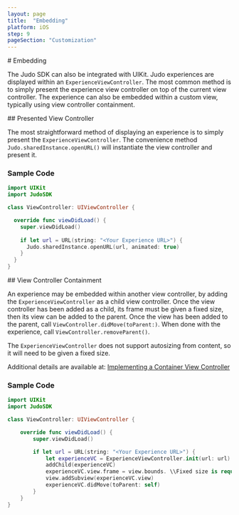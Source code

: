 ```yaml
---
layout: page
title:  "Embedding"
platform: iOS
step: 9
pageSection: "Customization"
---
```

<section id="{{page.title | slugify }}" markdown=1>
# Embedding

The Judo SDK can also be integrated with UIKit.  Judo experiences are displayed within an `ExperienceViewController`.  The most common method is to simply present the experience view controller on top of the current view controller. The experience can also be embedded within a custom view, typically using view controller containment.

</section>
<section id="presented-view-controller" markdown=1>
## Presented View Controller

The most straightforward method of displaying an experience is to simply present the `ExperienceViewController`.  The convenience method `Judo.sharedInstance.openURL()` will instantiate the view controller and present it.

### Sample Code

```swift
import UIKit
import JudoSDK

class ViewController: UIViewController {

  override func viewDidLoad() {
    super.viewDidLoad()
    
    if let url = URL(string: "<Your Experience URL>") {
      Judo.sharedInstance.openURL(url, animated: true)
    }
  }
}
```
</section>
<section id="view-controller-containment" markdown=1>
## View Controller Containment

An experience may be embedded within another view controller, by adding the `ExperienceViewController` as a child view controller.  Once the view controller has been added as a child, its frame must be given a fixed size, then its view can be added to the parent.   Once the view has been added to the parent, call `ViewController.didMove(toParent:)`.   When done with the experience, call `ViewController.removeParent()`.

The `ExperienceViewController` does not support autosizing from content, so it will need to be given a fixed size.

Additional details are available at: [Implementing a Container View Controller](https://developer.apple.com/library/archive/featuredarticles/ViewControllerPGforiPhoneOS/ImplementingaContainerViewController.html)

### Sample Code

```swift
import UIKit
import JudoSDK

class ViewController: UIViewController {

    override func viewDidLoad() {
        super.viewDidLoad()

        if let url = URL(string: "<Your Experience URL>") {
            let experienceVC = ExperienceViewController.init(url: url)
            addChild(experienceVC)
            experienceVC.view.frame = view.bounds. \\Fixed size is required here.
            view.addSubview(experienceVC.view)
            experienceVC.didMove(toParent: self)
        }
    }
}
```
</section>